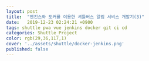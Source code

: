 ```yaml
---
layout: post
title:  "젠킨스와 도커를 이용한 셔틀버스 알림 서비스 개발기(3)"
date:   2019-12-23 02:24:21 +0900
tags: shuttle pwa vue jenkins docker git ci cd
categories: Shuttle_Project
color: rgb(29,36,117,1)
cover: '../assets/shuttle/docker-jenkins.png'
published: false
---
```

